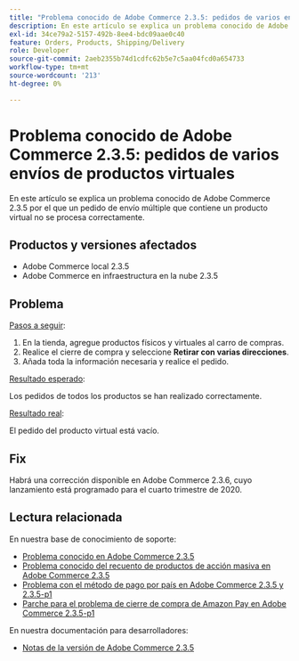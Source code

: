 ```yaml
---
title: "Problema conocido de Adobe Commerce 2.3.5: pedidos de varios envíos de productos virtuales"
description: En este artículo se explica un problema conocido de Adobe Commerce 2.3.5 por el que un pedido de envío múltiple que contiene un producto virtual no se procesa correctamente.
exl-id: 34ce79a2-5157-492b-8ee4-bdc09aae0c40
feature: Orders, Products, Shipping/Delivery
role: Developer
source-git-commit: 2aeb2355b74d1cdfc62b5e7c5aa04fcd0a654733
workflow-type: tm+mt
source-wordcount: '213'
ht-degree: 0%

---
```


# Problema conocido de Adobe Commerce 2.3.5: pedidos de varios envíos de productos virtuales

En este artículo se explica un problema conocido de Adobe Commerce 2.3.5 por el que un pedido de envío múltiple que contiene un producto virtual no se procesa correctamente.

## Productos y versiones afectados

* Adobe Commerce local 2.3.5
* Adobe Commerce en infraestructura en la nube 2.3.5

## Problema

<u>Pasos a seguir</u>:

1. En la tienda, agregue productos físicos y virtuales al carro de compras.
1. Realice el cierre de compra y seleccione **Retirar con varias direcciones**.
1. Añada toda la información necesaria y realice el pedido.

<u>Resultado esperado</u>:

Los pedidos de todos los productos se han realizado correctamente.

<u>Resultado real</u>:

El pedido del producto virtual está vacío.

## Fix

Habrá una corrección disponible en Adobe Commerce 2.3.6, cuyo lanzamiento está programado para el cuarto trimestre de 2020.

## Lectura relacionada

En nuestra base de conocimiento de soporte:

* [Problema conocido en Adobe Commerce 2.3.5](/help/troubleshooting/storefront/product-comparison-known-issue-in-magento-2-3-5.md)
* [Problema conocido del recuento de productos de acción masiva en Adobe Commerce 2.3.5](/help/troubleshooting/miscellaneous/bulk-action-product-count-known-issue-in-magento-2-3-5.md)
* [Problema con el método de pago por país en Adobe Commerce 2.3.5 y 2.3.5-p1](/help/troubleshooting/known-issues-patches-attached/magento-2-3-5-2-3-5-p1-patch-country-payment-issue.md)
* [Parche para el problema de cierre de compra de Amazon Pay en Adobe Commerce 2.3.5-p1](/help/troubleshooting/payments/patch-for-amazon-pay-checkout-issue-in-magento-2-3-5-p1.md)

En nuestra documentación para desarrolladores:

* [Notas de la versión de Adobe Commerce 2.3.5](https://commerce-docs.github.io/devdocs-archive/2.3/guides/v2.3/release-notes/release-notes-2-3-5-commerce.html#known-issues)
